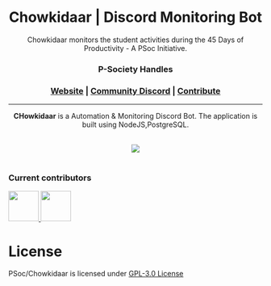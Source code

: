 <h1 align="center">
<!-- 	<img width="300" src="https://github.com/gCBS/gCBS_native/blob/stable/assets/gCBSColorPurp@3x.png?raw=true" alt="gCBS"> -->
      Chowkidaar | Discord Monitoring Bot
	<br>
</h1>


<div align="center">

Chowkidaar monitors the student activities during the 45 Days of Productivity - A PSoc Initiative.

<h3>P-Society Handles</h3>
<h3 align="center">
	<a href="https://dev-psoc.netlify.app/">Website</a>
	<span> | </span>
	<a href="https://discord.gg/5Tj7DEED">Community Discord</a>
	<span> | </span>
	<a href="https://github.com/gCBS/gCBS/projects?type=classic">Contribute</a>
</h3>

</div>

----------------------------------------
<div align="center">

**CHowkidaar** is a Automation & Monitoring Discord Bot. The application is built using NodeJS,PostgreSQL.
</div>
<div align="center">
<br/>
<img src='https://skillicons.dev/icons?i=nodejs,postgresql' ></img>

</div>
<br/>

<!--
Coupon Aggregator offers two primary benefits to its users. 

- Real-time listing and count of available coupons.
- Supply and demand of coupons currently in circulation.
-->

### Current contributors <a name="Current contributors"></a>

<a href="https://github.com/gCBS/gCBS/graphs/contributors">
  <img src="https://github.com/punitkr03.png" width="60px"/>
  <img src="https://github.com/zakhaev26.png" width="60px"/>
</a>

<!--
## Subscribe to updates
<!--
Join our [Discord Server](https://gCBS.com/joincommunity) and subscribe to this repository[Developer Newsletter](https://gCBS.com/newsletter/?utm_medium=community&utm_source=github&utm_campaign=gCBS%20repo) to get updates, information about gCBS 
-->
# License <a name="License"></a>

PSoc/Chowkidaar is licensed under [GPL-3.0 License](https://github.com/p-society/coupon-aggregator/blob/main/LICENSE)
